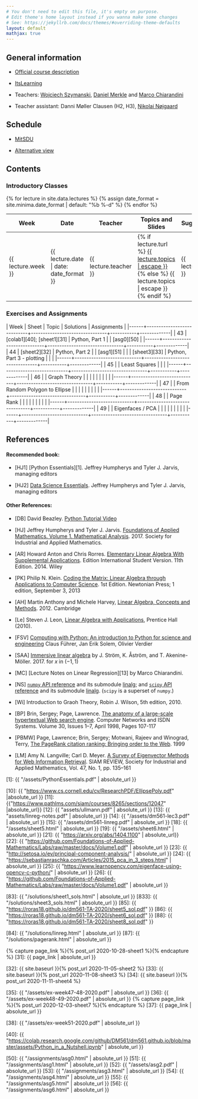 ```yaml
---
# You don't need to edit this file, it's empty on purpose.
# Edit theme's home layout instead if you wanna make some changes
# See: https://jekyllrb.com/docs/themes/#overriding-theme-defaults
layout: default
mathjax: true
---
```




## General information

- [Official course description](https://odinlister.sdu.dk/fagbesk/internkode/DM561/)

- [ItsLearning](https://sdu.itslearning.com/main.aspx?CourseID=13197)

- Teachers:
  [Wojciech Szymanski](https://portal.findresearcher.sdu.dk/da/persons/szymanski),
  [Daniel Merkle](https://imada.sdu.dk/~daniel) and [Marco Chiarandini](https://imada.sdu.dk/~marco)

- Teacher assistant: 
  Danni Møller Clausen (H2, H3), [Nikolai Nøjgaard](https://portal.findresearcher.sdu.dk/da/persons/nojgaard)


## Schedule

- <a href="https://mitsdu.sdu.dk/skema/activity/N330024101/e21">MitSDU</a>

- <a href="https://visualizer.aida.imada.sdu.dk/2021E/DM561">Alternative view</a>



## Contents

### Introductory Classes

<table>
<thead>
<tr>
<th width="5%">Week</th>
<th width="7%">Date</th>
<th width="7%">Teacher</th>
<th width="36%">Topics and Slides</th>
<th width="55%">Suggested reading</th>
</tr>
</thead>
{% for lecture in site.data.lectures %}
{% assign date_format = site.minima.date_format | default: "%b %-d" %}
<tbody>
<tr>
<td>{{ lecture.week }}</td>
<td>{{ lecture.date | date: date_format }}</td>
<td>
{{ lecture.teacher }}
</td>
<td>
{% if lecture.turl %}
<a class="post-link" href="{{ lecture.turl | absolute_url }}">{{ lecture.topics | escape }}</a>
{% else %}
{{ lecture.topics | escape }}
{% endif %}
</td>
<td>{{ lecture.sug_reading }}</td>
</tr>
</tbody>
{% endfor %}
</table>



### Exercises and Assignments



| Week | Sheet                      | Topic  	                | Solutions | Assignments |
|------+----------------------------+--------------------------------+-----------+-------------|
|   43 | [colab1][40]; [sheet1][31] | Python, Part 1                 |           | [asg0][50]  |
|------+----------------------------+--------------------------------+-----------+-------------|
|   44 | [sheet2][32]               | Python, Part 2                 |           | [asg1][51]  |
|      | [sheet3][33]               | Python, Part 3 - plotting      |           |             |
|------+----------------------------+--------------------------------+-----------+-------------|
|   45 |                            | Least Squares                  |           |             |
|------+----------------------------+--------------------------------+-----------+-------------|
|   46 |                            | Graph Theory                   |           |             |
|      |                            |                                |           |             |
|------+----------------------------+--------------------------------+-----------+-------------|
|   47 |                            | From Random Polygon to Ellipse |           |             |
|      |                            |                                |           |             |
|------+----------------------------+--------------------------------+-----------+-------------|
|   48 |                            | Page Rank                      |           |             |
|      |                            |                                |           |             |
|------+----------------------------+--------------------------------+-----------+-------------|
|   49 |                            | Eigenfaces / PCA               |           |             |
|      |                            |                                |           |             |
|------+----------------------------+--------------------------------+-----------+-------------|

<!--

| Week | Sheet                      | Topic  	                | Solutions     | Assignments |
|------+----------------------------+--------------------------------+---------------+-------------|
|   44 | [colab1][40]; [sheet1][31] | Python, Part 1                 | [sheet1][83]  | [asg0][50]  |
|------+----------------------------+--------------------------------+---------------+-------------|
|   45 | [sheet2][32]               | Python, Part 2                 |               | [asg1][51]  |
|------+----------------------------+--------------------------------+---------------+-------------|
|   46 | [sheet3][33]               | Python, Part 3 - plotting      | [sheet3][833]  |             |
|      | [sheet4][34]               | Least Squares                  | [sheet4][84]  | [asg2][52]  |
|------+----------------------------+--------------------------------+---------------+-------------|
|   47 | [sheet5][35]               | Graph Theory                   | [sheet5][85]  |             |
|      |                            |                                |               | [asg3][53]  |
|------+----------------------------+--------------------------------+---------------+-------------|
|   48 | [sheet6][36]               | From Random Polygon to Ellipse | [sheet6][86]  |             |
|      |                            |                                |               | [asg4][54]  |
|------+----------------------------+--------------------------------+---------------+-------------|
|   49 | [sheet7][37]               | Page Rank                      | [sheet7][87]  | [asg5][55]  |
|      |                            |                                |               |             |
|------+----------------------------+--------------------------------+---------------+-------------|
|   50 | [sheet8][38]               | Eigenfaces / PCA               |  [sheet8][88]       |             |
|      |                            |                                |               | [asg6][56]  |
|------+----------------------------+--------------------------------+---------------+-------------|

-->


<!--


| Week | Type | Sheet        | Topic  	                | Solutions     | Assignments |
|------+------+--------------+--------------------------------+---------------+-------------|
|   44 | L    | [colab1][40] [sheet1][31] | Python                         |               | [asg0][50]  |
|------+------+--------------+--------------------------------+---------------+-------------|
|   45 | L    |              |                                |               |  |
|------+------+--------------+--------------------------------+---------------+-------------|
|   46 | L    | [sheet2][32] | Python                         |               |             |
|      | L    | [sheet3][33] | Python - plotting              |               | [asg2][52]  |
|------+------+--------------+--------------------------------+---------------+-------------|
|   47 | L    | 
|      | L    |              |                                |               | [asg3][53]  |
|------+------+--------------+--------------------------------+---------------+-------------|
|   48 | L    | [sheet5][35] | Graph Theory                   |               |             |
|      | L    |              |                                |               | [asg4][54]  |
|------+------+--------------+--------------------------------+---------------+-------------|
|   49 | L    | [sheet6][36] | From Random Polygon to Ellipse |               |             |
|      | L    |              |                                |               |
|------+------+--------------+--------------------------------+---------------+-------------|
|   50 | L    |
|      | L    |              |                                |               | [asg6][56]        |
|------+------+--------------+--------------------------------+---------------+-------------|
|   51 | L    | [sheet8][38] | Eigenfaces                     |               |             |
|------+------+--------------+--------------------------------+---------------+-------------|


-->









## References

#### Recommended book:

- [HJ1] [Python Essentials][1]. Jeffrey Humpherys and Tyler J. Jarvis,
  managing editors

- [HJ2]
  [Data Science Essentials](https://github.com/Foundations-of-Applied-Mathematics/Labs/raw/master/docs/DataScienceEssentials.pdf). Jeffrey
  Humpherys and Tyler J. Jarvis, managing editors

<!--
- [HJ2] [Labs for Foundations of Applied Mathematics. Volume 1. Mathematical Analysis](2)
  Jeffrey Humpherys and Tyler J. Jarvis, managing editors
-->


#### Other References:

- [DB] David Beazley. [Python Tutorial Video](https://www.youtube.com/watch?v=lyDLAutA88s)

- [HJ] Jeffrey Humpherys and Tyler
  J. Jarvis. [Foundations of Applied Mathematics. Volume 1. Mathematical Analysis](http://bookstore.siam.org/ot152/). 2017. Society
  for Industrial and Applied Mathematics.

- [AR] Howard Anton and Chris Rorres. [Elementary Linear Algebra With
  Supplemental Applications](http://eu.wiley.com/WileyCDA/WileyTitle/productCd-1118677455.html). Edition
  International Student Version. 11th Edition. 2014. Wiley


- [PK] Philip N. Klein. [Coding the Matrix: Linear Algebra through
  Applications to Computer
  Science](https://www.amazon.com/dp/0615880991/). 1st Edition.
  Newtonian Press; 1 edition, September 3, 2013

- [AH] Martin Anthony and Michele Harvey, [Linear Algebra, Concepts and Methods](http://www.cambridge.org/us/academic/subjects/mathematics/algebra/linear-algebra-concepts-and-methods). 2012. Cambridge


- [Le] Steven J. Leon, [Linear Algebra with
  Applications](http://wps.aw.com/leon_linearalg_9/), Prentice Hall
  (2010).


- [FSV] [Computing with Python: An introduction to Python for science and engineering](http://www.pearson.ch/1471/9780273786436/Computing-with-Python-An-introduction-to.aspx)
  Claus Führer, Jan Erik Solem, Olivier Verdier



- [SAA] [Immersive linear algebra](http://immersivemath.com/ila/index.html) by J. Ström, K. Åström, and
  T. Akenine-Möller. 2017. for $x$ in $(-1, 1)$


- [MC] [Lecture Notes on Linear Regression][13] by Marco Chiarandini.


- [NS]
  [`numpy` API reference](https://docs.scipy.org/doc/numpy/reference/) and
  its submodule
  [linalg](https://docs.scipy.org/doc/numpy/reference/routines.linalg.html);
  and [`scipy` API reference](https://docs.scipy.org/doc/scipy/reference/)
  and its submodule
  [linalg](https://docs.scipy.org/doc/scipy/reference/linalg.html).
  (`scipy` is a superset of `numpy`.)

- [Wi] Introduction to Graoh Theory, Robin J. Wilson, 5th edition, 2010.

- [BP] Brin, Sergey; Page, Lawrence. [The anatomy of a large-scale
  hypertextual Web search
  engine](https://doi.org/10.1016/S0169-7552(98)00110-X). Computer
  Networks and ISDN Systems. Volume 30, Issues 1–7, April 1998, Pages
  107-117

- [PBMW] Page, Lawrence; Brin, Sergey; Motwani, Rajeev and Winograd,
  Terry, [The PageRank citation ranking: Bringing order to the
  Web](http://dbpubs.stanford.edu:8090/pub/showDoc.Fulltext?lang=en&doc=1999-66&format=pdf). 1999

- [LM] Amy N. Langville; Carl D. Meyer. [A Survey of Eigenvector Methods
  for Web Information
  Retrieval](https://epubs.siam.org/doi/pdf/10.1137/S0036144503424786). SIAM
  REVIEW, Society for Industrial and Applied Mathematics, Vol. 47,
  No. 1, pp. 135–161







[1]: {{ "/assets/PythonEssentials.pdf" | absolute_url }}

[10]: {{ "https://www.cs.cornell.edu/cv/ResearchPDF/EllipsePoly.pdf" |absolute_url }}
[11]: {{"https://www.pathlms.com/siam/courses/8265/sections/12047" |absolute_url}}
[12]: {{ "assets/ullmann.pdf" | absolute_url }}
[13]: {{ "assets/linreg-notes.pdf" | absolute_url }}
[14]: {{ "/assets/dm561-lec3.pdf" | absolute_url }}
[15]: {{ "/assets/dm561-linreg.pdf" | absolute_url }}
[18]: {{ "/assets/sheet5.html" | absolute_url }}
[19]: {{ "/assets/sheet6.html" | absolute_url }}
[21]: {{ "https://arxiv.org/abs/1404.1100" | absolute_url}}
[22]: {{ "https://github.com/Foundations-of-Applied-Mathematics/Labs/raw/master/docs/Volume1.pdf" | absolute_url }}
[23]: {{ "http://setosa.io/ev/principal-component-analysis/" | absolute_url }}
[24]: {{ "https://sebastianraschka.com/Articles/2015_pca_in_3_steps.html" | absolute_url }}
[25]: {{ "https://www.learnopencv.com/eigenface-using-opencv-c-python/" | absolute_url }}
[26]: {{ "https://github.com/Foundations-of-Applied-Mathematics/Labs/raw/master/docs/Volume1.pdf" | absolute_url }}


<!-- External solutions -->

[83]: {{ "/solutions/sheet1_sols.html" | absolute_url }}
[833]: {{ "/solutions/sheet3_sols.html" | absolute_url }}
[85]: {{ "https://roras18.github.io/dm561-TA-2020/sheet5_sol.pdf" }}
[86]: {{ "https://roras18.github.io/dm561-TA-2020/sheet6_sol.pdf" }}
[88]: {{ "https://roras18.github.io/dm561-TA-2020/sheet8_sol.pdf" }}

<!-- Internal solutions --> 

[84]: {{ "/solutions/linreg.html" | absolute_url }}
[87]: {{ "/solutions/pagerank.html" | absolute_url }}


<!-- Sheets -->

{% capture page_link %}{% post_url 2020-10-28-sheet1 %}{% endcapture %}
[31]: {{ page_link | absolute_url }}

[32]: {{ site.baseurl }}{% post_url 2020-11-05-sheet2 %}
[33]: {{ site.baseurl }}{% post_url 2020-11-08-sheet3 %}
[34]: {{ site.baseurl }}{% post_url 2020-11-11-sheet4 %}

[35]: {{ "/assets/ex-week47-48-2020.pdf" | absolute_url }}
[36]: {{ "/assets/ex-week48-49-2020.pdf" | absolute_url }}
{% capture page_link %}{% post_url 2020-12-03-sheet7 %}{% endcapture %}
[37]: {{ page_link | absolute_url }}

[38]: {{ "/assets/ex-week51-2020.pdf" | absolute_url }}

[40]: {{ "https://colab.research.google.com/github/DM561/dm561.github.io/blob/master/assets/Python_in_a_Nutshell.ipynb" | absolute_url }}


<!-- Assignments -->

[50]: {{ "/assignments/asg0.html" | absolute_url }}
[51]: {{ "/assignments/asg1.html" | absolute_url }}
[52]: {{ "/assets/asg2.pdf" | absolute_url }}
[53]: {{ "/assignments/asg3.html" | absolute_url }}
[54]: {{ "/assignments/asg4.html" | absolute_url }}
[55]: {{ "/assignments/asg5.html" | absolute_url }}
[56]: {{ "/assignments/asg6.html" | absolute_url }}
